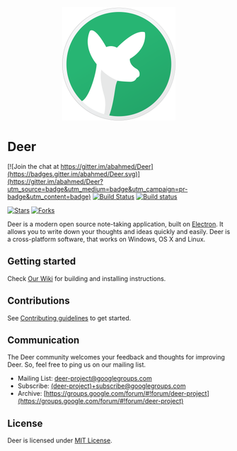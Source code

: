 <p align="center"><img src="https://raw.githubusercontent.com/abahmed/Deer/master/app/assets/images/Deer.png" width="256" height="256"/></p>

# Deer

[![Join the chat at https://gitter.im/abahmed/Deer](https://badges.gitter.im/abahmed/Deer.svg)](https://gitter.im/abahmed/Deer?utm_source=badge&utm_medium=badge&utm_campaign=pr-badge&utm_content=badge)
[![Build Status](https://travis-ci.org/abahmed/Deer.svg?branch=develop)](https://travis-ci.org/abahmed/Deer)
[![Build status](https://ci.appveyor.com/api/projects/status/k619um0clmxkmlrd/branch/develop?svg=true)](https://ci.appveyor.com/project/abahmed/deer/branch/develop)

[![Stars](https://img.shields.io/github/stars/abahmed/deer.svg)](https://github.com/abahmed/deer)
[![Forks](https://img.shields.io/github/forks/abahmed/deer.svg)](https://github.com/abahmed/deer)


Deer is a modern open source note-taking application, built on [Electron](https://github.com/electron/electron).
It allows you to write down your thoughts and ideas quickly and easily.
Deer is a cross-platform software, that works on Windows, OS X and Linux.

## Getting started

Check [Our Wiki](https://github.com/abahmed/deer/wiki) for building and installing instructions.

## Contributions

See [Contributing guidelines](CONTRIBUTING.md) to get started.

## Communication

The Deer community welcomes your feedback and thoughts for improving Deer. So, feel free to ping us on our mailing list.
+ Mailing List: [deer-project@googlegroups.com](deer-project@googlegroups.com)
+ Subscribe:  [(deer-project)+subscribe@googlegroups.com]((deer-project)+subscribe@googlegroups.com)
+ Archive:  [https://groups.google.com/forum/#!forum/deer-project](https://groups.google.com/forum/#!forum/deer-project)

## License

Deer is licensed under [MIT License](LICENSE).
